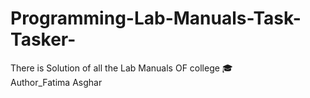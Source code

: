 # Programming-Lab-Manuals-Task-Tasker-
There is Solution of all the Lab Manuals OF college 🎓 
<br>
Author_Fatima Asghar
